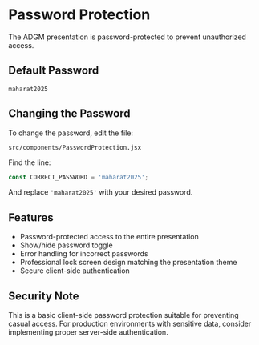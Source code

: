# Password Protection

The ADGM presentation is password-protected to prevent unauthorized access.

## Default Password

```
maharat2025
```

## Changing the Password

To change the password, edit the file:
```
src/components/PasswordProtection.jsx
```

Find the line:
```javascript
const CORRECT_PASSWORD = 'maharat2025';
```

And replace `'maharat2025'` with your desired password.

## Features

- Password-protected access to the entire presentation
- Show/hide password toggle
- Error handling for incorrect passwords
- Professional lock screen design matching the presentation theme
- Secure client-side authentication

## Security Note

This is a basic client-side password protection suitable for preventing casual access. For production environments with sensitive data, consider implementing proper server-side authentication.
